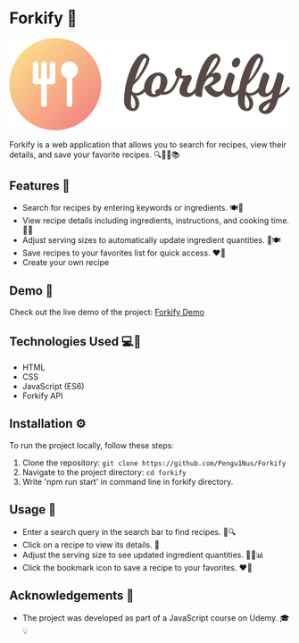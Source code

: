 # Forkify 🍴

![Forkify](src/img/logo.png)

Forkify is a web application that allows you to search for recipes, view their details, and save your favorite recipes. 🔍👩‍🍳📚

## Features 🌟

- Search for recipes by entering keywords or ingredients. 🍽️🔎
- View recipe details including ingredients, instructions, and cooking time. 📝⏰
- Adjust serving sizes to automatically update ingredient quantities. 🧮🍽️
- Save recipes to your favorites list for quick access. ❤️📌
- Create your own recipe

## Demo 🎥

Check out the live demo of the project: [Forkify Demo](https://forkify-zulfat.netlify.app/)

## Technologies Used 💻🔧

- HTML
- CSS
- JavaScript (ES6)
- Forkify API

## Installation ⚙️

To run the project locally, follow these steps:

1. Clone the repository: `git clone https://github.com/Pengu1Nus/Forkify`
2. Navigate to the project directory: `cd forkify`
3. Write 'npm run start' in command line in forkify directory.

## Usage 🍳

- Enter a search query in the search bar to find recipes. 🍲🔍
- Click on a recipe to view its details. 📑
- Adjust the serving size to see updated ingredient quantities. 🧑‍🍳📊
- Click the bookmark icon to save a recipe to your favorites. ❤️📌


## Acknowledgements 🙏

- The project was developed as part of a JavaScript course on Udemy. 🎓💡

